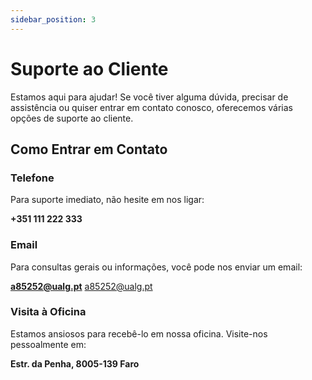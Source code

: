 ```yaml
---
sidebar_position: 3
---
```


# Suporte ao Cliente

Estamos aqui para ajudar! Se você tiver alguma dúvida, precisar de assistência ou quiser entrar em contato conosco, oferecemos várias opções de suporte ao cliente.

## Como Entrar em Contato

### Telefone

Para suporte imediato, não hesite em nos ligar:

**+351 111 222 333**

### Email

Para consultas gerais ou informações, você pode nos enviar um email:

**a85252@ualg.pt** [a85252@ualg.pt](mailto:a85252@ualg.pt)

### Visita à Oficina

Estamos ansiosos para recebê-lo em nossa oficina. Visite-nos pessoalmente em:

**Estr. da Penha, 8005-139 Faro**
